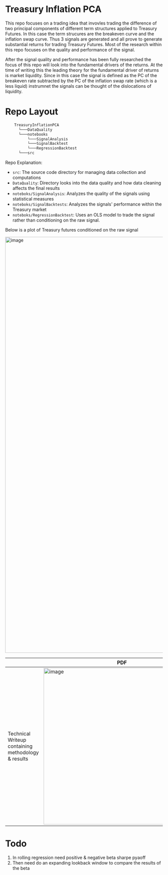# Treasury Inflation PCA
This repo focuses on a trading idea that invovles trading the difference of two principal components of different term structures applied to Treasury Futures. In this case the term strucures are the breakeven curve and the inflation swap curve. Thus 3 signals are generated and all prove to generate substantial returns for trading Treasury Futures. Most of the research within this repo focuses on the quality and performance of the signal. 

After the signal quality and performance has been fully researched the focus of this repo will look into the fundamental drivers of the returns. At the time of writing this the leading theory for the fundamental driver of returns is market liquidity. Since in this case the signal is defined as the PC of the breakeven rate subtracted by the PC of the inflation swap rate (which is a less liquid) instrumnet the signals can be thought of the dislocations of liquidity.

# Repo Layout
```bash
    TreasuryInflationPCA
      └───DataQuality
      └───notebooks
          └───SignalAnalysis
          └───SignalBacktest
          └───RegressionBacktest
      └───src
```

Repo Explanation:
* ```src```: The source code directory for managing data collection and computations
* ```DataQuality```: Directory looks into the data quality and how data cleaning affects the final results 
* ```noteboks/SignalAnalysis```: Analyzes the quality of the signals using statistical measures
* ```noteboks/SignalBacktests```: Analyzes the signals' performance within the Treasury market
* ```noteboks/RegressionBacktest```: Uses an OLS model to trade the signal rather than conditioning on the raw signal. 

Below is a plot of Treasury futures conditioned on the raw signal

<img width="1328" alt="image" src="https://github.com/user-attachments/assets/8d1a340d-f8a5-4aeb-bbe3-0457bfb4efe3" />

|         | PDF          |
|----------------|---------------------|
| Technical Writeup containing methodology & results | <a href="https://github.com/diegodalvarez/TreasuryInflationPCA/blob/main/Treasury_Inflation_PCA_Technical_Writeup.pdf"><img src="https://github.com/user-attachments/assets/2a9348c6-92aa-41e1-baa5-0669429bdd2c" alt="image" width="500"/></a> |

# Todo

1. In rolling regression need positive & negative beta sharpe pyaoff
2. Then need do an expanding lookback window to compare the results of the beta 

